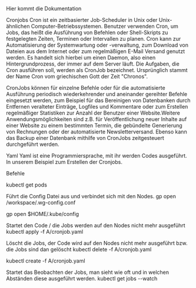 Hier kommt die Dokumentation

Cronjobs 
Cron ist ein zeitbasierter Job-Scheduler in Unix oder Unix-ähnlichen Computer-Betriebssystemen. Benutzer verwenden Cron, um Jobs, das heißt die Ausführung von Befehlen oder Shell-Skripts zu festgelegten Zeiten, Terminen oder Intervallen zu planen. Cron kann zur Automatisierung der Systemwartung oder -verwaltung, zum Download von Dateien aus dem Internet oder zum regelmäßigen E-Mail Versand genutzt werden. Es handelt sich hierbei um einen Daemon, also einen Hintergrundprozess, der immer auf dem Server läuft. Die Aufgaben, die Cron ausführen soll, werden als CronJob bezeichnet. Ursprünglich stammt der Name Cron vom griechischen Gott der Zeit "Chronos".

CronJobs können für einzelne Befehle oder für die automatisierte Ausführung periodisch wiederkehrender und aneinander gereihter Befehle eingesetzt werden, zum Beispiel für das Bereinigen von Datenbanken durch Entfernen veralteter Einträge, Logfiles und Kommentare oder zum Erstellen regelmäßiger Statistiken zur Anzahl der Benutzer einer Website.Weitere Anwendungsmöglichkeiten sind z.B. für Veröffentlichung neuer Inhalte auf einer Website zu einem bestimmten Termin, die gebündelte Generierung von Rechnungen oder der automatisierte Newsletterversand. Ebenso kann das Backup einer Datenbank mithilfe von CronJobs zeitgesteuert durchgeführt werden.

Yaml
Yaml ist eine Programmiersprache, mit ihr werden Codes ausgeführt. In unserem Beispiel zum Erstellen der Cronjobs.

Befehle

kubectl get pods

Führt die Config Datei aus und verbindet sich mit den Nodes.
gp open /workspace/.wg-config.conf


gp open $HOME/.kube/config

Startet den Code / die Jobs werden auf den Nodes nicht mehr ausgeführt
kubectl apply -f A/cronjob.yaml

Löscht die Jobs, der Code wird auf den Nodes nicht mehr ausgeführt bzw. die Jobs sind dan gelöscht
kubectl delete -f A/cronjob.yaml


kubectl create -f A/cronjob.yaml

Startet das Beobachten der Jobs, man sieht wie oft und in welchen Abständen diese ausgeführt werden.
kubectl get jobs --watch
